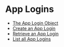 # App Logins

- [The App Login Object](/resources/app-logins/the-app-login-object.md)
- [Create an App Login](/resources/app-logins/create-an-app-login.md)
- [Retrieve an App Login](/resources/app-logins/retrieve-an-app-login.md)
- [List all App Logins](/resources/app-logins/list-all-app-logins.md)
